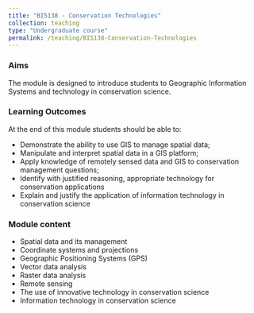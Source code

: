```yaml
---
title: "BI5138 - Conservation Technologies"
collection: teaching
type: "Undergraduate course"
permalink: /teaching/BI5138-Conservation-Technologies
---
```


### Aims

 The module is designed to introduce students to Geographic Information Systems and technology in conservation science. 

### Learning Outcomes

At the end of this module students should be able to:  

* Demonstrate the ability to use GIS to manage spatial data;
* Manipulate and interpret spatial data in a GIS platform;
* Apply knowledge of remotely sensed data and GIS to conservation management questions;
* Identify with justified reasoning, appropriate technology for conservation applications
* Explain and justify the application of information technology in conservation science 


### Module content



* Spatial data and its management
* Coordinate systems and projections
* Geographic Positioning Systems (GPS)
* Vector data analysis
* Raster data analysis
* Remote sensing
* The use of innovative technology in conservation science
* Information technology in conservation science



